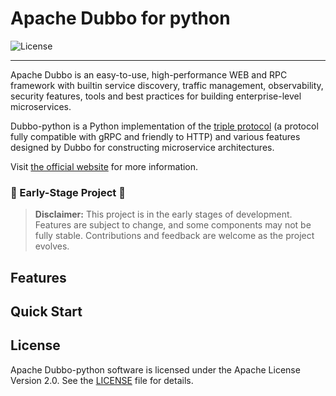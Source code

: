 # Apache Dubbo for python

![License](https://img.shields.io/github/license/apache/dubbo-python)

---

Apache Dubbo is an easy-to-use, high-performance WEB and RPC framework with builtin service discovery, traffic
management, observability, security features, tools and best practices for building enterprise-level microservices.

Dubbo-python is a Python implementation of
the [triple protocol](https://dubbo.apache.org/zh-cn/overview/reference/protocols/triple-spec/) (a protocol fully
compatible with gRPC and friendly to
HTTP) and various features designed by Dubbo for constructing microservice architectures.

Visit [the official website](https://dubbo.apache.org/) for more information.


### 🚧 Early-Stage Project 🚧
> **Disclaimer:** This project is in the early stages of development. Features are subject to change, and some
> components may not be fully stable. Contributions and feedback are welcome as the project evolves.



## Features

## Quick Start

## License

Apache Dubbo-python software is licensed under the Apache License Version 2.0. See
the [LICENSE](https://github.com/apache/dubbo-python/blob/main/LICENSE) file for details.
